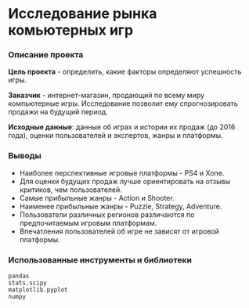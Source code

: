 # Исследование рынка комьютерных игр

### Описание проекта
**Цель проекта** - определить, какие факторы определяют успешность игры.

**Заказчик** - интернет-магазин, продающий по всему миру компьютерные игры. Исследование позволит ему спрогнозировать продажи на будущий период.

**Исходные данные**: данные об играх и истории их продаж (до 2016 года), оценки пользователей и экспертов, жанры и платформы.

### Выводы
* Наиболее перспективные игровые платформы - PS4 и Xone.
* Для оценки будущих продаж лучше ориентировать на отзывы критиков, чем пользователей.
* Самые прибыльные жанры - Action и Shooter.
* Наименее прибыльные жанры - Puzzle, Strategy, Adventure.
* Пользователи различных регионов различаются по предпочитаемым игровым платформам.
* Впечатления пользователей об игре не зависят от игровой платформы.

### Использованные инструменты и библиотеки
```
pandas
stats.scipy
matplotlib.pyplot
numpy
```
